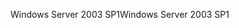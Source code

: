 <span data-ttu-id="d811f-101">Windows Server 2003 SP1</span><span class="sxs-lookup"><span data-stu-id="d811f-101">Windows Server 2003 SP1</span></span>